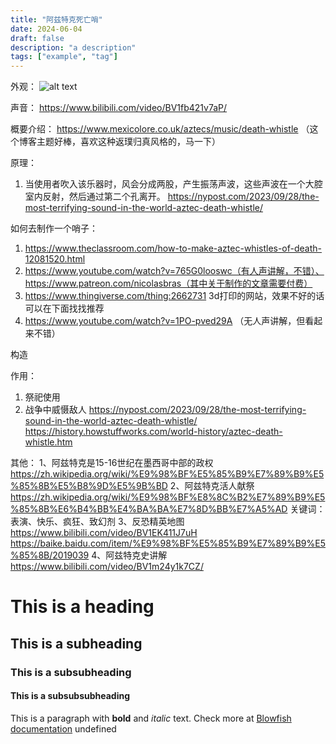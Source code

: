 ```yaml
---
title: "阿兹特克死亡哨"
date: 2024-06-04
draft: false
description: "a description"
tags: ["example", "tag"]
---
```

外观：
![alt text](/img/阿兹特克死亡哨_骷髅头.jpg)

声音：
https://www.bilibili.com/video/BV1fb421v7aP/

概要介绍：
https://www.mexicolore.co.uk/aztecs/music/death-whistle （这个博客主题好棒，喜欢这种返璞归真风格的，马一下）

原理：
1. 当使用者吹入该乐器时，风会分成两股，产生振荡声波，这些声波在一个大腔室内反射，然后通过第二个孔离开。 https://nypost.com/2023/09/28/the-most-terrifying-sound-in-the-world-aztec-death-whistle/

如何去制作一个哨子：
1. https://www.theclassroom.com/how-to-make-aztec-whistles-of-death-12081520.html
2. https://www.youtube.com/watch?v=765G0looswc（有人声讲解，不错）、https://www.patreon.com/nicolasbras（其中关于制作的文章需要付费）
3. https://www.thingiverse.com/thing:2662731 3d打印的网站，效果不好的话可以在下面找找推荐
4. https://www.youtube.com/watch?v=1PO-pved29A （无人声讲解，但看起来不错）



构造





作用：
1. 祭祀使用
2. 战争中威慑敌人
https://nypost.com/2023/09/28/the-most-terrifying-sound-in-the-world-aztec-death-whistle/
https://history.howstuffworks.com/world-history/aztec-death-whistle.htm

其他：
1、阿兹特克是15-16世纪在墨西哥中部的政权 https://zh.wikipedia.org/wiki/%E9%98%BF%E5%85%B9%E7%89%B9%E5%85%8B%E5%B8%9D%E5%9B%BD
2、阿兹特克活人献祭
https://zh.wikipedia.org/wiki/%E9%98%BF%E8%8C%B2%E7%89%B9%E5%85%8B%E6%B4%BB%E4%BA%BA%E7%8D%BB%E7%A5%AD
关键词： 表演、快乐、疯狂、致幻剂
3、反恐精英地图
https://www.bilibili.com/video/BV1EK411J7uH
https://baike.baidu.com/item/%E9%98%BF%E5%85%B9%E7%89%B9%E5%85%8B/2019039
4、阿兹特克史讲解
https://www.bilibili.com/video/BV1m24y1k7CZ/
# This is a heading
## This is a subheading
### This is a subsubheading
#### This is a subsubsubheading
This is a paragraph with **bold** and *italic* text.
Check more at [Blowfish documentation](https://blowfish.page/)
undefined
